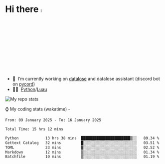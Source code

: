 # Hi there <img src="https://media.giphy.com/media/hvRJCLFzcasrR4ia7z/giphy.gif" width="5%"></a>
- 🥽 &nbsp;I’m currently working on [datalose](https://www.roblox.com/games/16971245917) and datalose assistant (discord bot on [pycord](https://github.com/Pycord-Development/pycord))
- 👨‍💻 &nbsp;[Python](https://python.org)/[Luau](https://luau.org)

<img alt="My repo stats" src="https://github-readme-stats.vercel.app/api?username=FrostX-Official&show_icons=true&theme=radical">

⌚ My coding stats (wakatime) -

<!--START_SECTION:waka-->

```txt
From: 09 January 2025 - To: 16 January 2025

Total Time: 15 hrs 12 mins

Python            13 hrs 38 mins  ██████████████████████▒░░   89.34 %
Gettext Catalog   32 mins         █░░░░░░░░░░░░░░░░░░░░░░░░   03.51 %
TOML              23 mins         ▓░░░░░░░░░░░░░░░░░░░░░░░░   02.52 %
Markdown          12 mins         ▒░░░░░░░░░░░░░░░░░░░░░░░░   01.34 %
Batchfile         10 mins         ▒░░░░░░░░░░░░░░░░░░░░░░░░   01.19 %
```

<!--END_SECTION:waka-->

